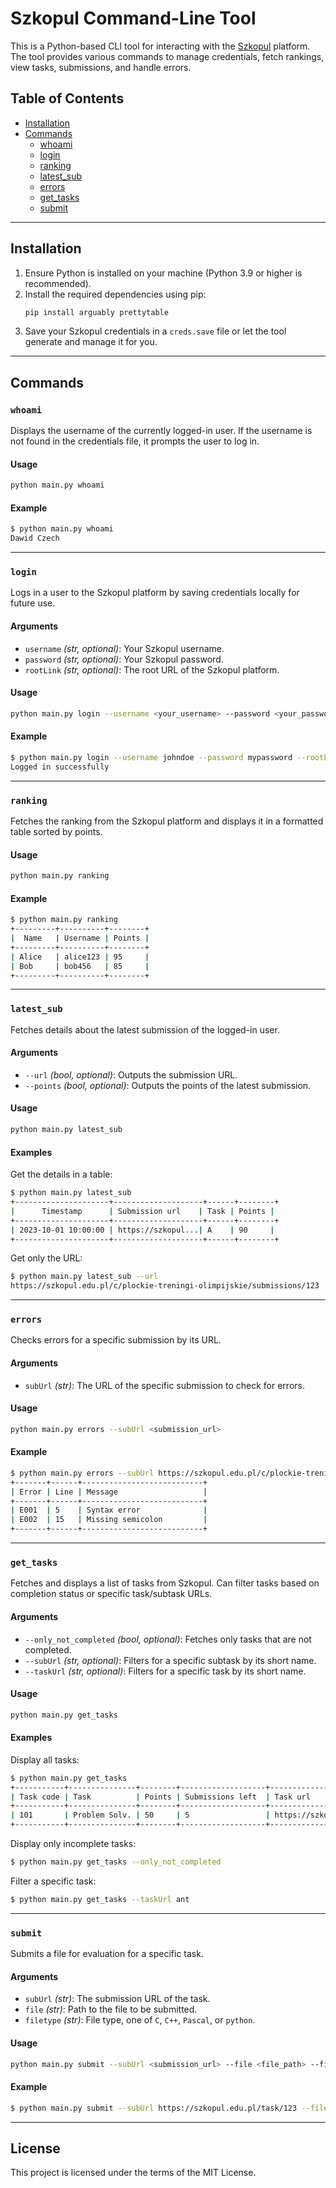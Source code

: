 
# Szkopul Command-Line Tool

This is a Python-based CLI tool for interacting with the [Szkopul](https://szkopul.edu.pl/c/plockie-treningi-olimpijskie/p/) platform. The tool provides various commands to manage credentials, fetch rankings, view tasks, submissions, and handle errors.

## Table of Contents

- [Installation](#installation)
- [Commands](#commands)
  - [whoami](#whoami)
  - [login](#login)
  - [ranking](#ranking)
  - [latest_sub](#latest_sub)
  - [errors](#errors)
  - [get_tasks](#get_tasks)
  - [submit](#submit)

---

## Installation

1. Ensure Python is installed on your machine (Python 3.9 or higher is recommended).
2. Install the required dependencies using pip:
   ```bash
   pip install arguably prettytable
   ```
3. Save your Szkopul credentials in a `creds.save` file or let the tool generate and manage it for you.

---

## Commands

### `whoami`

Displays the username of the currently logged-in user. If the username is not found in the credentials file, it prompts the user to log in.

#### Usage
```bash
python main.py whoami
```

#### Example
```bash
$ python main.py whoami
Dawid Czech
```

---

### `login`

Logs in a user to the Szkopul platform by saving credentials locally for future use.

#### Arguments
- `username` *(str, optional)*: Your Szkopul username.
- `password` *(str, optional)*: Your Szkopul password.
- `rootLink` *(str, optional)*: The root URL of the Szkopul platform.

#### Usage
```bash
python main.py login --username <your_username> --password <your_password> --rootLink https://szkopul.edu.pl/c/plockie-treningi-olimpijskie/p/
```

#### Example
```bash
$ python main.py login --username johndoe --password mypassword --rootLink https://szkopul.edu.pl/c/plockie-treningi-olimpijskie/p/
Logged in successfully
```

---

### `ranking`

Fetches the ranking from the Szkopul platform and displays it in a formatted table sorted by points.

#### Usage
```bash
python main.py ranking
```

#### Example
```bash
$ python main.py ranking
+---------+----------+--------+
|  Name   | Username | Points |
+---------+----------+--------+
| Alice   | alice123 | 95     |
| Bob     | bob456   | 85     |
+---------+----------+--------+
```

---

### `latest_sub`

Fetches details about the latest submission of the logged-in user.

#### Arguments
- `--url` *(bool, optional)*: Outputs the submission URL.
- `--points` *(bool, optional)*: Outputs the points of the latest submission.

#### Usage
```bash
python main.py latest_sub
```

#### Examples
Get the details in a table:
```bash
$ python main.py latest_sub
+---------------------+--------------------+------+--------+
|      Timestamp      | Submission url    | Task | Points |
+---------------------+--------------------+------+--------+
| 2023-10-01 10:00:00 | https://szkopul...| A    | 90     |
+---------------------+--------------------+------+--------+
```

Get only the URL:
```bash
$ python main.py latest_sub --url
https://szkopul.edu.pl/c/plockie-treningi-olimpijskie/submissions/123
```

---

### `errors`

Checks errors for a specific submission by its URL.

#### Arguments
- `subUrl` *(str)*: The URL of the specific submission to check for errors.

#### Usage
```bash
python main.py errors --subUrl <submission_url>
```

#### Example
```bash
$ python main.py errors --subUrl https://szkopul.edu.pl/c/plockie-treningi-olimpijskie/submissions/123
+-------+------+---------------------------+
| Error | Line | Message                   |
+-------+------+---------------------------+
| E001  | 5    | Syntax error              |
| E002  | 15   | Missing semicolon         |
+-------+------+---------------------------+
```

---

### `get_tasks`

Fetches and displays a list of tasks from Szkopul. Can filter tasks based on completion status or specific task/subtask URLs.

#### Arguments
- `--only_not_completed` *(bool, optional)*: Fetches only tasks that are not completed.
- `--subUrl` *(str, optional)*: Filters for a specific subtask by its short name.
- `--taskUrl` *(str, optional)*: Filters for a specific task by its short name.

#### Usage
```bash
python main.py get_tasks
```

#### Examples
Display all tasks:
```bash
$ python main.py get_tasks
+-----------+---------------+--------+-------------------+-------------------+-----------+
| Task code | Task          | Points | Submissions left  | Task url          | Submit    |
+-----------+---------------+--------+-------------------+-------------------+-----------+
| 101       | Problem Solv. | 50     | 5                 | https://szkopul.. | Yes       |
+-----------+---------------+--------+-------------------+-------------------+-----------+
```

Display only incomplete tasks:
```bash
$ python main.py get_tasks --only_not_completed
```

Filter a specific task:
```bash
$ python main.py get_tasks --taskUrl ant 
```

---

### `submit`

Submits a file for evaluation for a specific task.

#### Arguments
- `subUrl` *(str)*: The submission URL of the task.
- `file` *(str)*: Path to the file to be submitted.
- `filetype` *(str)*: File type, one of `C`, `C++`, `Pascal`, or `python`.

#### Usage
```bash
python main.py submit --subUrl <submission_url> --file <file_path> --filetype <file_type>
```

#### Example
```bash
$ python main.py submit --subUrl https://szkopul.edu.pl/task/123 --file solution.py --filetype python
```

---

## License

This project is licensed under the terms of the MIT License.
